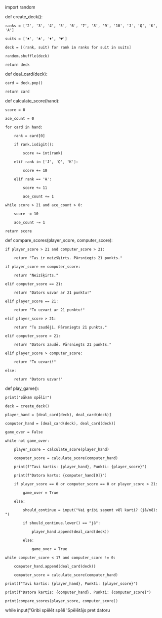 import random

def create_deck():

    ranks = ['2', '3', '4', '5', '6', '7', '8', '9', '10', 'J', 'Q', 'K', 'A']

    suits = ['♠', '♣', '♦', '♥']

    deck = [(rank, suit) for rank in ranks for suit in suits]

    random.shuffle(deck)

    return deck

def deal_card(deck):

    card = deck.pop()

    return card

def calculate_score(hand):

    score = 0

    ace_count = 0

    for card in hand:

        rank = card[0]

        if rank.isdigit():

            score += int(rank)

        elif rank in ['J', 'Q', 'K']:

            score += 10

        elif rank == 'A':

            score += 11

            ace_count += 1

    while score > 21 and ace_count > 0:

        score -= 10

        ace_count -= 1

    return score

def compare_scores(player_score, computer_score):

    if player_score > 21 and computer_score > 21:

        return "Tas ir neizšķirts. Pārsniegts 21 punkts."

    if player_score == computer_score:

        return "Neizšķirts."

    elif computer_score == 21:

        return "Dators uzvar ar 21 punktu!"

    elif player_score == 21:

        return "Tu uzvari ar 21 punktu!"

    elif player_score > 21:

        return "Tu zaudēji. Pārsniegts 21 punkts."

    elif computer_score > 21:

        return "Dators zaudē. Pārsniegts 21 punkts."

    elif player_score > computer_score:

        return "Tu uzvari!"

    else:

        return "Dators uzvar!"

def play_game():

    print("Sākam spēli!")

    deck = create_deck()

    player_hand = [deal_card(deck), deal_card(deck)]

    computer_hand = [deal_card(deck), deal_card(deck)]

    game_over = False

    while not game_over:

        player_score = calculate_score(player_hand)

        computer_score = calculate_score(computer_hand)

        print(f"Tavi kartis: {player_hand}, Punkti: {player_score}")

        print(f"Datora karts: {computer_hand[0]}")

        if player_score == 0 or computer_score == 0 or player_score > 21:

            game_over = True

        else:

            should_continue = input("Vai gribi saņemt vēl karti? (jā/nē): ")

            if should_continue.lower() == "jā":

                player_hand.append(deal_card(deck))

            else:

                game_over = True

    while computer_score < 17 and computer_score != 0:

        computer_hand.append(deal_card(deck))

        computer_score = calculate_score(computer_hand)

    print(f"Tavi kartis: {player_hand}, Punkti: {player_score}")

    print(f"Datora kartis: {computer_hand}, Punkti: {computer_score}")

    print(compare_scores(player_score, computer_score))

while input("Gribi spēlēt spēli 'Spēlētājs pret datoru

